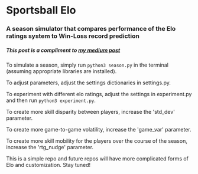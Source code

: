 # Sportsball Elo

### A season simulator that compares performance of the Elo ratings system to Win-Loss record prediction

##### This post is a compliment to [my medium post](https://medium.com/p/d46ee57c1314/edit)

To simulate a season, simply run `python3 season.py` in the terminal (assuming appropriate libraries are installed).

To adjust parameters, adjust the settings dictionaries in settings.py.

To experiment with different elo ratings, adjust the settings in experiment.py and then run `python3 experiment.py`.

To create more skill disparity between players, increase the 'std_dev' parameter.

To create more game-to-game volatility, increase the 'game_var' parameter.

To create more skill mobility for the players over the course of the season, increase the 'rtg_nudge' parameter.

This is a simple repo and future repos will have more complicated forms of Elo and customization. Stay tuned!




<!-- end -->
